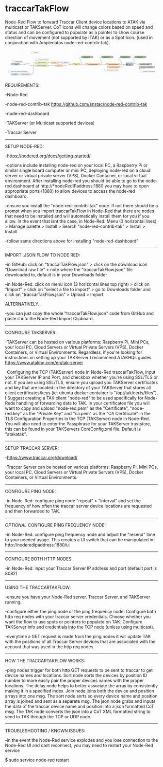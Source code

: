 # traccarTakFlow
Node-Red Flow to forward Traccar Client device locations to ATAK via multicast or TAKServer. CoT icons will change colors based on speed and status and can be configured to populate as a pointer to show course direction of movement (not supported by iTAK) or as a Spot Icon. (used in conjunction with Ampledatas node-red-contrib-tak).

![traccar flow](/traccarTakFlow.png?raw=true "Node Red Flow")


REQUIREMENTS:

-Node-Red

-node-red-contrib-tak https://github.com/snstac/node-red-contrib-tak

-node-red-dashboard

-TAKServer (or Multicast supported devices)

-Traccar Server

-----------------------------

SETUP NODE-RED:

-https://nodered.org/docs/getting-started/

-options include installing node-red on your local PC, a Raspberry Pi or similar single board computer or mini PC, deploying node-red on a cloud server or virtual private server (VPS), Docker Container, or local virtual environment. After installing node-red you should be able to go to the node-red dashboard at http://*nodeRedIPaddress:1880 you may have to open appropriate ports (1880) to allow devices to access the node-red dashboard.

-ensure you install the "node-red-contrib-tak" node. If not there should be a prompt when you import traccarTakFlow in Node-Red that there are nodes that need to be installed and will automatically install them for you if you allow. In the event that isnt the case, in Node-Red: Menu (3 horizontal lines) > Manage palette > Install > Search "node-red-contrib-tak" > Install > Install

-follow same directions above for installing "node-red-dashboard"

-----------------------------

IMPORT .JSON FLOW TO NODE RED:

-in GitHub: click on "traccarTakFlow.json" > click on the download icon "Download raw file" > note where the "traccarTakFlow.json" file downloaded to, default is in your Downloads folder

-in Node-Red: click on menu icon (3 horizontal lines top right) > click on "Import" > click on "select a file to import" > go to Downloads folder and click on "traccarTakFlow.json" > Upload > Import

ALTERNATIVELY..

-you can just copy the whole "traccarTakFlow.json" code from GitHub and paste it into the Node-Red Import Clipboard.

-------------------------------

CONFIGURE TAKSERVER:

-TAKServer can be hosted on various platforms: Raspberry Pi, Mini PCs, your local PC, Cloud Servers or Virtual Private Servers (VPS), Docker Containers, or Virtual Environments. Regardless, if you're looking for instructions on setting up your TAKServer I recommend ATAKHQs guides https://www.atakhq.com/en/tak-server

-Configuring the TCP (TAKServer) node in Node-Red traccarTakFlow, Input your TAKServer IP and Port, and checkbox whether you're using SSL/TLS or not. If you are using SSL/TLS, ensure you upload you TAKServer certificates and key that are located in the directory of your TAKServer that stores all client certificates/keys (ie: ubuntu docker container is "/opt/tak/certs/files"). I Suggest creating a TAK client "node-red" to be used specifically for Node-Reds handling of forwarding data to TAK. In your certificates file you will want to copy and upload "node-red.pem" as the "Certificate", "node-red.key" as the "Private Key" and "ca.pem" as the "CA Certificate" in the TLS Configuration Properties in the TCP (TAKServer) node in Node-Red. You will also need to enter the Passphrase for your TAKServer truststore, this can be found in your TAKServers CoreConfig.xml file. Default is "atakatak".

-------------------------------

SETUP TRACCAR SERVER:

-https://www.traccar.org/download/

-Traccar Server can be hosted on various platforms: Raspberry Pi, Mini PCs, your local PC, Cloud Servers or Virtual Private Servers (VPS), Docker Containers, or Virtual Environments.

----------------------------------

CONFIGURE PING NODE:

-in Node-Red: configure ping node "repeat" > "interval" and set the frequency of how often the traccar server device locations are requested and then forwarded to TAK.

-----------------------------------

*OPTIONAL* CONFIGURE PING FREQUENCY NODE:

-in Node-Red: configure ping frequency node and adjust the "resend" time to your needed usage. This creates a UI switch that can be manipulated in http://noderedipaddress:1880/ui

-----------------------------------

CONFIGURE BOTH HTTP NODES:

-in Node-Red: input your Traccar Server IP address and port (default port is 8082)

-----------------------------------


USING THE TRACCARTAKFLOW:

-ensure you have your Node-Red server, Traccar Server, and TAKServer running.

-configure either the ping node or the ping frequency node. Configure both http req nodes with your traccar server credentials. Choose whether you want the flow to use spots or pointers to populate on TAK. Configure TAKServer info and credentials into the TCP node (unless using multicast).

-everytime a GET request is made from the ping nodes it will update TAK with the positions of all Traccar Server devices that are associated with the account that was used in the http req nodes.


------------------------------------

HOW THE TRACCARTAKFLOW WORKS:

-ping nodes trigger for both http GET requests to be sent to traccar to get device names and locations. Sort node sorts the devices by position ID number to more easily pair the proper devices names with the proper locations. The delay node helps to better associate the array by consistently making it in a specified index. Join node joins both the device and position arrays into one msg. The sort node sorts so every device name and position array is joined and sent as a separate msg. The json node grabs and inputs the data of the traccar device name and position into a json formatted CoT msg. The TAK node converts the json into a CoT XML formatted string to send to TAK through the TCP or UDP node.

--------------------------------------

TROUBLESHOOTING / KNOWN ISSUES:

-in the event the Node-Red service explodes and you lose connection to the Node-Red UI and cant reconnect, you may need to restart your Node-Red service

$ sudo service node-red restart


